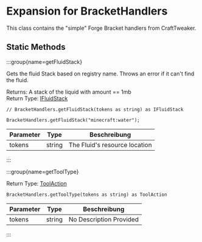 # Expansion for BracketHandlers

This class contains the "simple" Forge Bracket handlers from CraftTweaker.

## Static Methods

:::group{name=getFluidStack}

Gets the fluid Stack based on registry name. Throws an error if it can't find the fluid.

Returns: A stack of the liquid with amount == 1mb  
Return Type: [IFluidStack](/forge/api/fluid/IFluidStack)

```zenscript
// BracketHandlers.getFluidStack(tokens as string) as IFluidStack

BracketHandlers.getFluidStack("minecraft:water");
```

| Parameter | Type   | Beschreibung                  |
| --------- | ------ | ----------------------------- |
| tokens    | string | The Fluid's resource location |


:::

:::group{name=getToolType}

Return Type: [ToolAction](/forge/api/tool/ToolAction)

```zenscript
BracketHandlers.getToolType(tokens as string) as ToolAction
```

| Parameter | Type   | Beschreibung            |
| --------- | ------ | ----------------------- |
| tokens    | string | No Description Provided |


:::

